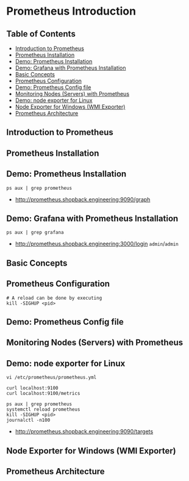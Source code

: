 # Prometheus Introduction

## Table of Contents

<!-- START doctoc generated TOC please keep comment here to allow auto update -->
<!-- DON'T EDIT THIS SECTION, INSTEAD RE-RUN doctoc TO UPDATE -->

- [Introduction to Prometheus](#introduction-to-prometheus)
- [Prometheus Installation](#prometheus-installation)
- [Demo: Prometheus Installation](#demo-prometheus-installation)
- [Demo: Grafana with Prometheus Installation](#demo-grafana-with-prometheus-installation)
- [Basic Concepts](#basic-concepts)
- [Prometheus Configuration](#prometheus-configuration)
- [Demo: Prometheus Config file](#demo-prometheus-config-file)
- [Monitoring Nodes (Servers) with Prometheus](#monitoring-nodes-servers-with-prometheus)
- [Demo: node exporter for Linux](#demo-node-exporter-for-linux)
- [Node Exporter for Windows (WMI Exporter)](#node-exporter-for-windows-wmi-exporter)
- [Prometheus Architecture](#prometheus-architecture)

<!-- END doctoc generated TOC please keep comment here to allow auto update -->

## Introduction to Prometheus

## Prometheus Installation

## Demo: Prometheus Installation

```shell script
ps aux | grep prometheus
```

- <http://prometheus.shopback.engineering:9090/graph>

## Demo: Grafana with Prometheus Installation

```shell script
ps aux | grep grafana
```

- <http://prometheus.shopback.engineering:3000/login>
  `admin`/`admin`

## Basic Concepts

## Prometheus Configuration

```shell script
# A reload can be done by executing
kill -SIGHUP <pid>
```

## Demo: Prometheus Config file

## Monitoring Nodes (Servers) with Prometheus

## Demo: node exporter for Linux

```shell script
vi /etc/prometheus/prometheus.yml

curl localhost:9100
curl localhost:9100/metrics

ps aux | grep prometheus
systemctl reload prometheus
kill -SIGHUP <pid>
journalctl -n100
```

- <http://prometheus.shopback.engineering:9090/targets>

## Node Exporter for Windows (WMI Exporter)

## Prometheus Architecture
